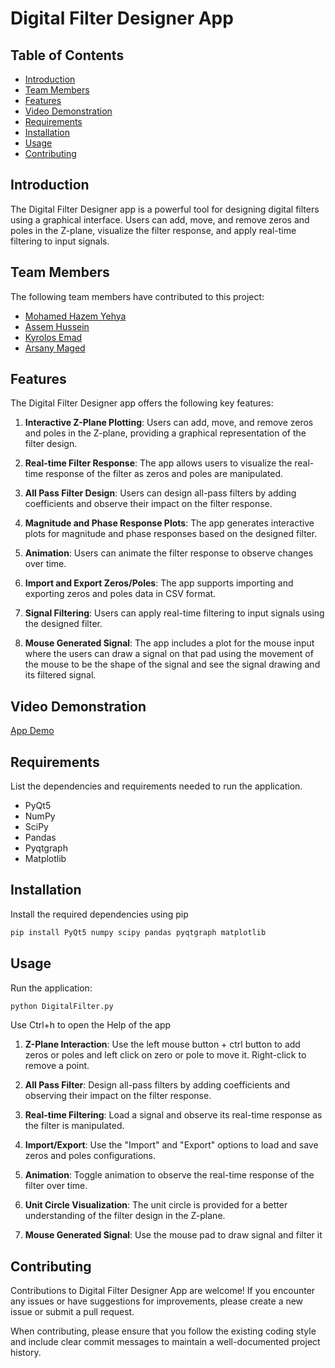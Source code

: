 # Digital Filter Designer App

## Table of Contents

- [Introduction](#introduction)
- [Team Members](#Team-Members)
- [Features](#features)
- [Video Demonstration](#video-demonstration)
- [Requirements](#requirements)
- [Installation](#installation)
- [Usage](#usage)
- [Contributing](#contributing)

## Introduction
The Digital Filter Designer app is a powerful tool for designing digital filters using a graphical interface. Users can add, move, and remove zeros and poles in the Z-plane, visualize the filter response, and apply real-time filtering to input signals.

## Team Members
The following team members have contributed to this project:
- [Mohamed Hazem Yehya](https://github.com/Mohamed-hazem-mahrous)
- [Assem Hussein](https://github.com/RushingBlast)
- [Kyrolos Emad](https://github.com/kyrillos-emad)
- [Arsany Maged](https://github.com/Arsany07)


## Features

The Digital Filter Designer app offers the following key features:

1. **Interactive Z-Plane Plotting**: Users can add, move, and remove zeros and poles in the Z-plane, providing a graphical representation of the filter design.

2. **Real-time Filter Response**: The app allows users to visualize the real-time response of the filter as zeros and poles are manipulated.

3. **All Pass Filter Design**: Users can design all-pass filters by adding coefficients and observe their impact on the filter response.

4. **Magnitude and Phase Response Plots**: The app generates interactive plots for magnitude and phase responses based on the designed filter.

5. **Animation**: Users can animate the filter response to observe changes over time.

6. **Import and Export Zeros/Poles**: The app supports importing and exporting zeros and poles data in CSV format.

7. **Signal Filtering**: Users can apply real-time filtering to input signals using the designed filter.

8. **Mouse Generated Signal**: The app includes a plot for the mouse input where the users can draw a signal on that pad using the movement of the mouse to be the shape of the signal and see the signal drawing and its filtered signal.

## Video Demonstration
[App Demo](https://github.com/Mohamed-hazem-mahrous/Digital-Filter/assets/94749599/66b9111b-48f6-4ef7-ba6a-9aea59b4e48c)

## Requirements
List the dependencies and requirements needed to run the application.
- PyQt5
- NumPy
- SciPy
- Pandas
- Pyqtgraph
- Matplotlib

## Installation

Install the required dependencies using pip

```bash
pip install PyQt5 numpy scipy pandas pyqtgraph matplotlib
```


## Usage
Run the application:
```bash
python DigitalFilter.py
```
Use Ctrl+h to open the Help of the app
1. **Z-Plane Interaction**: Use the left mouse button + ctrl button to add zeros or poles and left click on zero or pole to move it. Right-click to remove a point.

2. **All Pass Filter**: Design all-pass filters by adding coefficients and observing their impact on the filter response.

3. **Real-time Filtering**: Load a signal and observe its real-time response as the filter is manipulated.

4. **Import/Export**: Use the "Import" and "Export" options to load and save zeros and poles configurations.

5. **Animation**: Toggle animation to observe the real-time response of the filter over time.

6. **Unit Circle Visualization**: The unit circle is provided for a better understanding of the filter design in the Z-plane.

7. **Mouse Generated Signal**: Use the mouse pad to draw signal and filter it



## Contributing
Contributions to Digital Filter Designer App are welcome! If you encounter any issues or have suggestions for improvements, please create a new issue or submit a pull request.

When contributing, please ensure that you follow the existing coding style and include clear commit messages to maintain a well-documented project history.
